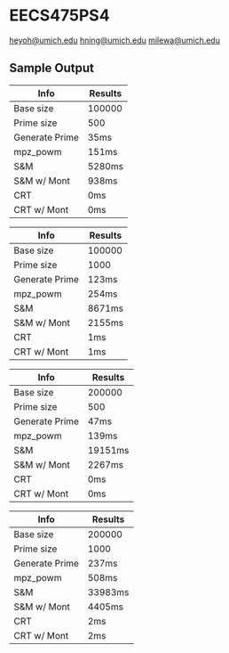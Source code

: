EECS475PS4
==========

heyoh@umich.edu
hning@umich.edu
milewa@umich.edu

Sample Output
-------------

Info           |Results
---------------|---------------
Base size      |100000
Prime size     |500
Generate Prime |35ms
mpz_powm       |151ms
S&M            |5280ms
S&M w/ Mont    |938ms
CRT            |0ms
CRT w/ Mont    |0ms

Info           |Results
---------------|---------------
Base size      |100000
Prime size     |1000
Generate Prime |123ms
mpz_powm       |254ms
S&M            |8671ms
S&M w/ Mont    |2155ms
CRT            |1ms
CRT w/ Mont    |1ms

Info           |Results
---------------|---------------
Base size      |200000
Prime size     |500
Generate Prime |47ms
mpz_powm       |139ms
S&M            |19151ms
S&M w/ Mont    |2267ms
CRT            |0ms
CRT w/ Mont    |0ms

Info           |Results
---------------|---------------
Base size      |200000
Prime size     |1000
Generate Prime |237ms
mpz_powm       |508ms
S&M            |33983ms
S&M w/ Mont    |4405ms
CRT            |2ms
CRT w/ Mont    |2ms

